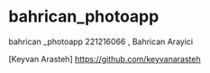 # bahrican_photoapp
bahrican _photoapp 
221216066 ,
Bahrican Arayici

[Keyvan Arasteh] https://github.com/keyvanarasteh
